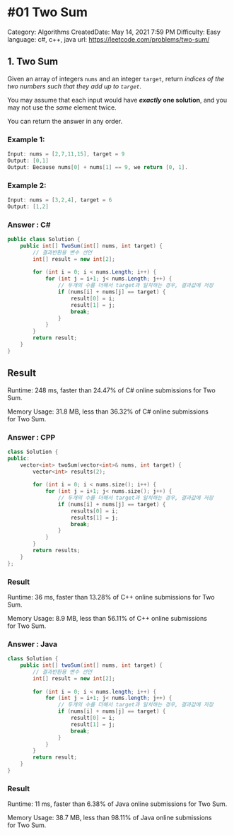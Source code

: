 # #01 Two Sum

Category: Algorithms
CreatedDate: May 14, 2021 7:59 PM
Difficulty: Easy
language: c#, c++, java
url: https://leetcode.com/problems/two-sum/

## 1. Two Sum

Given an array of integers `nums` and an integer `target`, return *indices of the two numbers such that they add up to `target`*.

You may assume that each input would have ***exactly* one solution**, and you may not use the *same* element twice.

You can return the answer in any order.

### Example 1:

```csharp
Input: nums = [2,7,11,15], target = 9
Output: [0,1]
Output: Because nums[0] + nums[1] == 9, we return [0, 1].
```

### Example 2:

```csharp
Input: nums = [3,2,4], target = 6
Output: [1,2]
```

### Answer : C#

```csharp
public class Solution {
    public int[] TwoSum(int[] nums, int target) {
        // 결과반환용 변수 선언
        int[] result = new int[2];
        
        for (int i = 0; i < nums.Length; i++) {
            for (int j = i+1; j< nums.Length; j++) {
                // 두개의 수를 더해서 target과 일치하는 경우, 결과값에 저장
                if (nums[i] + nums[j] == target) {
                    result[0] = i;
                    result[1] = j;
                    break;
                }
            }
        }
        return result;
    }
}

```

## Result

Runtime: 248 ms, faster than 24.47% of C# online submissions for Two Sum.

Memory Usage: 31.8 MB, less than 36.32% of C# online submissions for Two Sum.

### Answer : CPP

```cpp
class Solution {
public:
    vector<int> twoSum(vector<int>& nums, int target) {
        vector<int> results(2);
        
        for (int i = 0; i < nums.size(); i++) {
            for (int j = i+1; j< nums.size(); j++) {
                // 두개의 수를 더해서 target과 일치하는 경우, 결과값에 저장
                if (nums[i] + nums[j] == target) {
                    results[0] = i;
                    results[1] = j;
                    break;
                }
            }
        }
        return results;        
    }
};
```

### Result

Runtime: 36 ms, faster than 13.28% of C++ online submissions for Two Sum.

Memory Usage: 8.9 MB, less than 56.11% of C++ online submissions for Two Sum.

### Answer : Java

```java
class Solution {
    public int[] twoSum(int[] nums, int target) {
        // 결과반환용 변수 선언
        int[] result = new int[2];
        
        for (int i = 0; i < nums.length; i++) {
            for (int j = i+1; j< nums.length; j++) {
                // 두개의 수를 더해서 target과 일치하는 경우, 결과값에 저장
                if (nums[i] + nums[j] == target) {
                    result[0] = i;
                    result[1] = j;
                    break;
                }
            }
        }
        return result;
    }
}
```

### Result

Runtime: 11 ms, faster than 6.38% of Java online submissions for Two Sum.

Memory Usage: 38.7 MB, less than 98.11% of Java online submissions for Two Sum.